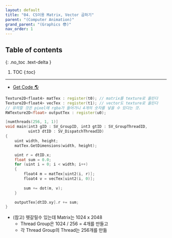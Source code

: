 ```yaml
---
layout: default
title: "04. CS이용 Matrix, Vector 곱하기"
parent: "(Computer Animation)"
grand_parent: "(Graphics 😎)"
nav_order: 1
---
```


## Table of contents
{: .no_toc .text-delta }

1. TOC
{:toc}

---

* [Get Code 🌎](https://github.com/Arthur880708/Graphics_Part4/blob/main/Examples/Ex1403_MatVecMult.h)

```cpp
Texture2D<float4> matTex : register(t0); // matrix를 texture로 올린다
Texture2D<float4> vecTex : register(t1); // vector도 texture로 올린다
// 유의할 것은 pixel에 rgba가 들어가니 4개의 숫자를 넣을 수 있다는 것.
RWTexture2D<float> outputTex : register(u0); 

[numthreads(256, 1, 1)]
void main(int3 gID : SV_GroupID, int3 gtID : SV_GroupThreadID,
          uint3 dtID : SV_DispatchThreadID)
{
    uint width, height;
    matTex.GetDimensions(width, height);

    uint r = dtID.x;
    float sum = 0.0;
    for (uint i = 0; i < width; i++)
    {
        float4 m = matTex[uint2(i, r)];
        float4 v = vecTex[uint2(i, 0)];
        
        sum += dot(m, v);
    }

    outputTex[dtID.xy].r += sum;
}
```

* (참고) 헷갈릴수 있는데 Matrix는 1024 x 2048
    * Thread Group은 1024 / 256 = 4개를 만들고
    * 각 Thread Group의 Thread는 256개를 만듦